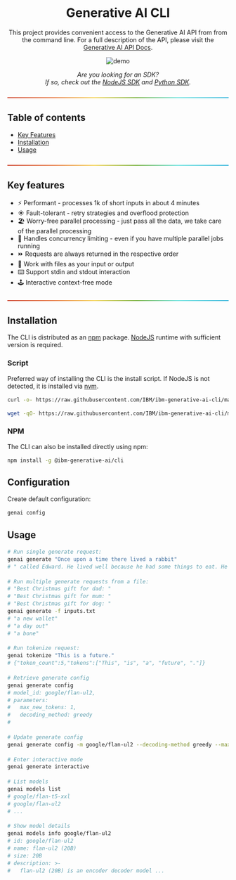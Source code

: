 <div align="center">

# Generative AI CLI

This project provides convenient access to the Generative AI API from from the command line. For a full description of the API, please visit the [Generative AI API Docs](https://workbench.res.ibm.com/docs/api-reference).

![demo](./assets/img/demo.gif)

_Are you looking for an SDK?<br>
If so, check out the [NodeJS SDK](https://github.com/IBM/ibm-generative-ai-node-sdk) and [Python SDK](https://github.com/IBM/ibm-generative-ai)._

</div>

![-----------------------------------------------------](./assets/img/rainbow.png)

## Table of contents

- [Key Features](#key-features)
- [Installation](#installation)
- [Usage](#usage)

![-----------------------------------------------------](./assets/img/rainbow.png)

## Key features

- ⚡️ Performant - processes 1k of short inputs in about 4 minutes
- ☀️ Fault-tolerant - retry strategies and overflood protection
- 🏖️ Worry-free parallel processing - just pass all the data, we take care of the parallel processing
- 🚦 Handles concurrency limiting - even if you have multiple parallel jobs running
- ⏩ Requests are always returned in the respective order
- 📄 Work with files as your input or output
- ⌨️ Support stdin and stdout interaction
- 🕹️ Interactive context-free mode

![-----------------------------------------------------](./assets/img/rainbow.png)

## Installation

The CLI is distributed as an [npm](https://www.npmjs.com/package/@ibm-generative-ai/cli) package. [NodeJS](https://nodejs.org) runtime with sufficient version is required.

### Script

Preferred way of installing the CLI is the install script. If NodeJS is not detected, it is installed via [nvm](https://github.com/nvm-sh/nvm).

```bash
curl -o- https://raw.githubusercontent.com/IBM/ibm-generative-ai-cli/main/install.sh | bash
```

```bash
wget -qO- https://raw.githubusercontent.com/IBM/ibm-generative-ai-cli/main/install.sh | bash
```

### NPM

The CLI can also be installed directly using npm:

```bash
npm install -g @ibm-generative-ai/cli
```

## Configuration

Create default configuration:

```bash
genai config
```

## Usage

```bash
# Run single generate request:
genai generate "Once upon a time there lived a rabbit"
# " called Edward. He lived well because he had some things to eat. He had a wife called Daisy"

# Run multiple generate requests from a file:
# "Best Christmas gift for dad: "
# "Best Christmas gift for mum: "
# "Best Christmas gift for dog: "
genai generate -f inputs.txt
# "a new wallet"
# "a day out"
# "a bone"

# Run tokenize request:
genai tokenize "This is a future."
# {"token_count":5,"tokens":["This", "is", "a", "future", "."]}

# Retrieve generate config
genai generate config
# model_id: google/flan-ul2,
# parameters:
#   max_new_tokens: 1,
#   decoding_method: greedy
#

# Update generate config
genai generate config -m google/flan-ul2 --decoding-method greedy --max-new-tokens 5 --min-new-tokens 1

# Enter interactive mode
genai generate interactive

# List models
genai models list
# google/flan-t5-xxl
# google/flan-ul2
# ...

# Show model details
genai models info google/flan-ul2
# id: google/flan-ul2
# name: flan-ul2 (20B)
# size: 20B
# description: >-
#   flan-ul2 (20B) is an encoder decoder model ...
```
